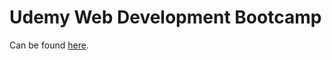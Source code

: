 # Udemy Web Development Bootcamp
Can be found [here](https://www.udemy.com/the-web-developer-bootcamp/). 